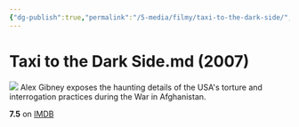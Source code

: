 ```yaml
---
{"dg-publish":true,"permalink":"/5-media/filmy/taxi-to-the-dark-side/","contentClasses":"movie","tags":["to-watch","фильм","#Documentary","#Crime","#History"]}
---
```


# Taxi to the Dark Side.md (2007)
![](https://m.media-amazon.com/images/M/MV5BMTcxNzMxNzA3OF5BMl5BanBnXkFtZTcwODgyMzU1MQ@@._V1_SX300.jpg)
Alex Gibney exposes the haunting details of the USA's torture and interrogation practices during the War in Afghanistan.

**7.5** on [IMDB](https://www.imdb.com/title/tt0854678)
